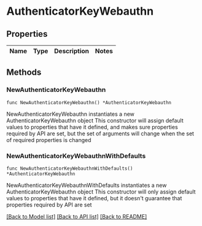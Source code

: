 # AuthenticatorKeyWebauthn

## Properties

Name | Type | Description | Notes
------------ | ------------- | ------------- | -------------

## Methods

### NewAuthenticatorKeyWebauthn

`func NewAuthenticatorKeyWebauthn() *AuthenticatorKeyWebauthn`

NewAuthenticatorKeyWebauthn instantiates a new AuthenticatorKeyWebauthn object
This constructor will assign default values to properties that have it defined,
and makes sure properties required by API are set, but the set of arguments
will change when the set of required properties is changed

### NewAuthenticatorKeyWebauthnWithDefaults

`func NewAuthenticatorKeyWebauthnWithDefaults() *AuthenticatorKeyWebauthn`

NewAuthenticatorKeyWebauthnWithDefaults instantiates a new AuthenticatorKeyWebauthn object
This constructor will only assign default values to properties that have it defined,
but it doesn't guarantee that properties required by API are set


[[Back to Model list]](../README.md#documentation-for-models) [[Back to API list]](../README.md#documentation-for-api-endpoints) [[Back to README]](../README.md)


